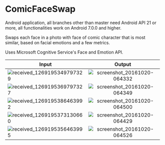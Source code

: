 # ComicFaceSwap

Android application, all branches other than master need Android API 21 or more, all functionalities work on Android 7.0.0 and higher.

Swaps each face in a photo with face of comic character that is most similar, based on facial emotions and a few metrics.

Uses Microsoft Cognitive Service's Face and Emotion API.

| Input        |   Output        |
| ------------- |:-------------:|
| ![received_1269195349797329](https://cloud.githubusercontent.com/assets/10877153/19562628/ddc50754-9691-11e6-82b6-328b5bcb9873.jpeg)     | ![screenshot_20161020-064332](https://cloud.githubusercontent.com/assets/10877153/19562590/c42861a6-9691-11e6-91ae-a2687250d8de.png) |
| ![received_1269195369797327](https://cloud.githubusercontent.com/assets/10877153/19562636/dff3ab66-9691-11e6-9d3f-bacf8e9285d4.jpeg)      | ![screenshot_20161020-064349](https://cloud.githubusercontent.com/assets/10877153/19562594/c906efb2-9691-11e6-87f5-7f0cf78cfc83.png)     |
| ![received_1269195386463992](https://cloud.githubusercontent.com/assets/10877153/19562617/d7fa9578-9691-11e6-8458-da06bc1717aa.jpeg) | ![screenshot_20161020-064500](https://cloud.githubusercontent.com/assets/10877153/19562602/ccb7de64-9691-11e6-9685-df2c85c862c6.png)      | 
| ![received_1269195373130660](https://cloud.githubusercontent.com/assets/10877153/19562639/e0b515da-9691-11e6-869d-dcc0e2d98bad.jpeg)| ![screenshot_20161020-064429](https://cloud.githubusercontent.com/assets/10877153/19562601/cc0a71ac-9691-11e6-88e1-17e6af4a4bdb.png)|
| ![received_1269195356463995](https://cloud.githubusercontent.com/assets/10877153/19562635/df17105c-9691-11e6-9d81-8911323aa72e.jpeg)| ![screenshot_20161020-064526](https://cloud.githubusercontent.com/assets/10877153/19562605/ce541896-9691-11e6-859f-dd3dd103170b.png)|

